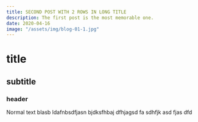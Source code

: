 ```yaml
---
title: SECOND POST WITH 2 ROWS IN LONG TITLE
description: The first post is the most memorable one.
date: 2020-04-16
image: "/assets/img/blog-01-1.jpg"
---
```


# title

## subtitle

### header

Normal text blasb ldafnbsdfjasn bjdksfhbaj dfhjagsd fa sdhfjk asd fjas dfd 